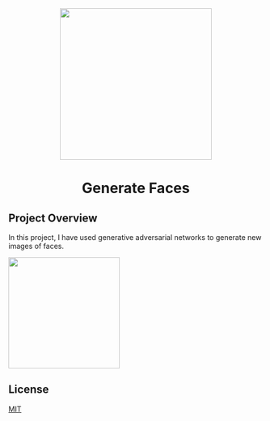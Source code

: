 <div align="center">
<img src="https://s3.amazonaws.com/video.udacity-data.com/topher/2018/April/5ada5a06_generate-faces2/generate-faces2.jpg" height="300" width="300" />
<br />
<h1>Generate Faces</h1>
</div>

## Project Overview

In this project, I have used generative adversarial networks to generate new images of faces.

<a href="https://mybinder.org/v2/gh/iamrajiv/Generate-Faces/master"><img src="https://mybinder.org/static/logo.svg" width="220" /></a>

## License

[MIT](https://github.com/iamrajiv/Generate-Faces/blob/master/LICENSE)
